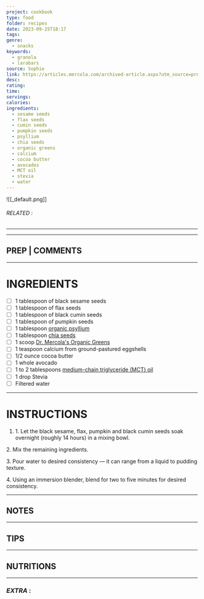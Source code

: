 ```yaml
---
project: cookbook
type: food
folder: recipes
date: 2023-09-25T18:17
tags: 
genre:
  - snacks
keywords:
  - granola
  - larabars
source: Sophie
link: https://articles.mercola.com/archived-article.aspx?utm_source=prnl&utm_medium=email&utm_content=art3&utm_campaign=20180526Z1_UCM_B&et_cid=DM208919&et_rid=315689825
desc: 
rating: 
time: 
servings: 
calories: 
ingredients:
  - sesame seeds
  - flax seeds
  - cumin seeds
  - pumpkin seeds
  - psyllium
  - chia seeds
  - organic greens
  - calcium
  - cocoa butter
  - avocados
  - MCT oil
  - stevia
  - water
---
```


![[_default.png]]
###### *RELATED* : 
---


---
## PREP | COMMENTS



---
# INGREDIENTS

- [ ] 1 tablespoon of black sesame seeds
- [ ] 1 tablespoon of flax seeds
- [ ] 1 tablespoon of black cumin seeds
- [ ] 1 tablespoon of pumpkin seeds
- [ ] 1 tablespoon [organic psyllium](https://products.mercola.com/psyllium/)
- [ ] 1 tablespoon [chia seeds](https://foodfacts.mercola.com/chia-seeds.html)
- [ ] 1 scoop [Dr. Mercola's Organic Greens](https://products.mercola.com/organic-greens/)
- [ ] 1 teaspoon calcium from ground-pastured eggshells
- [ ] 1/2 ounce cocoa butter
- [ ] 1 whole avocado
- [ ] 1 to 2 tablespoons [medium-chain triglyceride (MCT) oil](https://products.mercola.com/mct-oil/)
- [ ] 1 drop Stevia
- [ ] Filtered water

---
# INSTRUCTIONS

1. 1. Let the black sesame, flax, pumpkin and black cumin seeds soak overnight (roughly 14 hours) in a mixing bowl.
  
2. Mix the remaining ingredients.
  
3. Pour water to desired consistency — it can range from a liquid to pudding texture.
  
4. Using an immersion blender, blend for two to five minutes for desired consistency.

---
## NOTES



---
## TIPS



---
## NUTRITIONS



---
### *EXTRA* :



